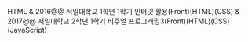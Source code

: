 HTML
& 2016@@ 서일대학교 1학년 1학기 인터넷 활용(Front)(HTML)(CSS)
& 2017@@ 서일대학교 2학년 1학기 비주얼 프로그래밍3(Front)(HTML)(CSS)(JavaScript)